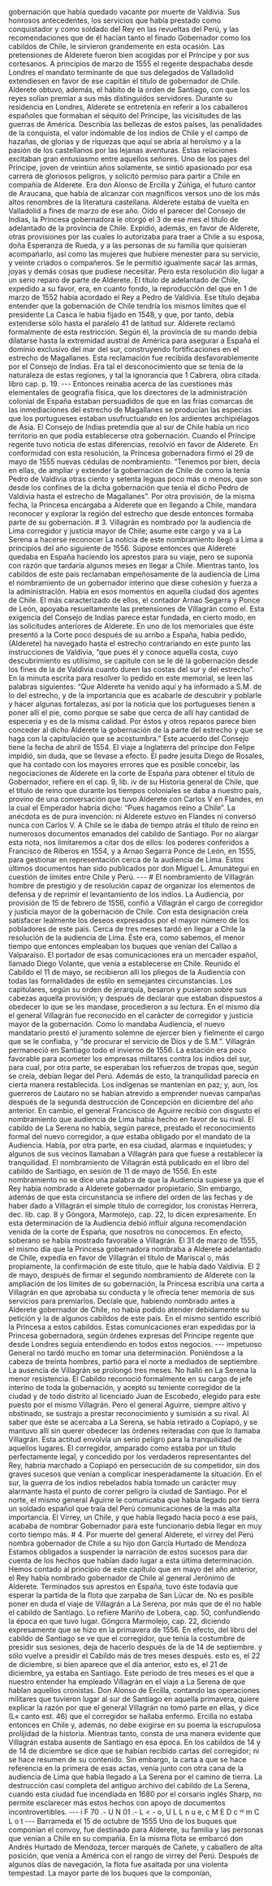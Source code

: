 gobernación que había quedado vacante por muerte de Valdivia. Sus honrosos antecedentes, los servicios que había prestado como conquistador y como soldado del Rey en las revueltas del Perú, y las recomendaciones que de él hacían tanto el finado Gobernador como los cabildos de Chile, le sirvieron grandemente en esta ocasión. Las pretensiones de Alderete fueron bien acogidas por el Príncipe y por sus cortesanos. A principios de marzo de 1555 el regente despachaba desde Londres el mandato terminante de que sus delegados de Valladolid extendiesen en favor de ese capitán el título de gobernador de Chile. Alderete obtuvo, además, el hábito de la orden de Santiago, con que los reyes solían premiar a sus más distinguidos servidores. Durante su residencia en Londres, Alderete se entretenía en referir a los caballeros españoles que formaban el séquito del Príncipe, las vicisitudes de las guerras de América. Describía las bellezas de estos países, las penalidades de la conquista, el valor indomable de los indios de Chile y el campo de hazañas, de glorias y de riquezas que aquí se abría al heroísmo y a la pasión de los castellanos por las lejanas aventuras. Estas relaciones excitaban gran entusiasmo entre aquellos señores. Uno de los pajes del Príncipe, joven de veintiún años solamente, se sintió apasionado por esa carrera de gloriosos peligros, y solicitó permiso para partir a Chile en compañía de Alderete. Era don Alonso de Ercilla y Zúñiga, el futuro cantor de Araucana, que había de alcanzar con magníficos versos uno de los más altos renombres de la literatura castellana. Alderete estaba de vuelta en Valladolid a fines de marzo de ese año. Oído el parecer del Consejo de Indias, la Princesa gobernadora le otorgó el 3 de ese mes el título de adelantado de la provincia de Chile. Expidió, además, en favor de Alderete, otras provisiones por las cuales lo autorizaba para traer a Chile a su esposa, doña Esperanza de Rueda, y a las personas de su familia que quisieran acompañarlo, así como las mujeres que hubiere menester para su servicio, y veinte criados o compañeros. Se le permitió igualmente sacar las armas, joyas y demás cosas que pudiese necesitar. Pero esta resolución dio lugar a un serio reparo de parte de Alderete. El título de adelantado de Chile, expedido a su favor, era, en cuanto fondo, la reproducción del que en 1 de marzo de 1552 había acordado el Rey a Pedro de Valdivia. Ese título dejaba entender que la gobernación de Chile tendría los mismos límites que el presidente La Casca le había fijado en 1548, y que, por tanto, debía extenderse sólo hasta el paralelo 41 de latitud sur. Alderete reclamó formalmente de esta restricción. Según él, la provincia de su mando debía dilatarse hasta la extremidad austral de América para asegurar a España el dominio exclusivo del mar del sur, construyendo fortificaciones en el estrecho de Magallanes. Esta reclamación fue recibida desfavorablemente por el Consejo de Indias. Era tal el desconocimiento que se tenía de la naturaleza de estas regiones, y tal la ignorancia que 1 Cabrera, obra citada. libro cap. p. 19. --- Entonces reinaba acerca de las cuestiones más elementales de geografía física, que los directores de la administración colonial de España estaban persuadidos de que en las frías comarcas de las inmediaciones del estrecho de Magallanes se producían las especias que los portugueses estaban usufructuando en los ardientes archipiélagos de Asia. El Consejo de Indias pretendía que al sur de Chile había un rico territorio en que podía establecerse otra gobernación. Cuando el Príncipe regente tuvo noticia de estas diferencias, resolvió en favor de Alderete. En conformidad con esta resolución, la Princesa gobernadora firmó el 29 de mayo de 1555 nuevas cédulas de nombramiento. “Tenemos por bien, decía en ellas, de ampliar y extender la gobernación de Chile de como la tenía Pedro de Valdivia otras ciento y setenta leguas poco más o menos, que son desde los confines de la dicha gobernación que tenía el dicho Pedro de Valdivia hasta el estrecho de Magallanes”. Por otra provisión, de la misma fecha, la Princesa encargaba a Alderete que en llegando a Chile, mandara reconocer y explorar la región del estrecho que desde entonces formaba parte de su gobernación. # 3. Villagrán es nombrado por la audiencia de Lima corregidor y justicia mayor de Chile; asume este cargo y va a La Serena a hacerse reconocer La noticia de este nombramiento llegó a Lima a principios del año siguiente de 1556. Súpose entonces que Alderete quedaba en España haciendo los aprestos para su viaje, pero se suponía con razón que tardaría algunos meses en llegar a Chile. Mientras tanto, los cabildos de este país reclamaban empeñosamente de la audiencia de Lima el nombramiento de un gobernador interino que diese cohesión y fuerza a la administración. Había en esos momentos en aquella ciudad dos agentes de Chile. El más caracterizado de ellos, el contador Arnao Segarra y Ponce de León, apoyaba resueltamente las pretensiones de Villagrán como el. Esta exigencia del Consejo de Indias parece estar fundada, en cierto modo, en las solicitudes anteriores de Alderete. En uno de los memoriales que éste presentó a la Corte poco después de su arribo a España, había pedido, (Alderete) ha navegado hasta el estrecho contrariando en este punto las instrucciones de Valdivia, “que pues él y conoce aquella costa, cuyo descubrimiento es utilísimo, se capitule con se le dé la gobernación desde los fines de la de Valdivia cuanto duren las costas del sur y del estrecho”. En la minuta escrita para resolver lo pedido en este memorial, se leen las palabras siguientes: “Que Alderete ha venido aquí y ha informado a S.M. de lo del estrecho, y de la importancia que es acabarle de descubrir y poblarle y hacer algunas fortalezas, así por la noticia que los portugueses tienen a poner allí el pie, como porque se sabe que cerca de allí hay cantidad de especería y es de la misma calidad. Por éstos y otros reparos parece bien conceder al dicho Alderete la gobernación de la parte del estrecho y que se haga con la capitulación que se acostumbra.” Este acuerdo del Consejo tiene la fecha de abril de 1554. El viaje a Inglaterra del príncipe don Felipe impidió, sin duda, que se llevase a efecto. El padre jesuita Diego de Rosales, que ha contado con los mayores errores que es posible concebir, las negociaciones de Alderete en la corte de España para obtener el título de Gobernador, refiere en el cap. 9, lib. iv de su Historia general de Chile, que el título de reino que durante los tiempos coloniales se daba a nuestro país, provino de una conversación que tuvo Alderete con Carlos V en Flandes, en la cual el Emperador habría dicho: “Pues hagamos reino a Chile”. La anécdota es de pura invención: ni Alderete estuvo en Flandes ni conversó nunca con Carlos V. A Chile se le daba de tiempo atrás el título de reino en numerosos documentos emanados del cabildo de Santiago. Por no alargar esta nota, nos limitaremos a citar dos de ellos: los poderes conferidos a Francisco de Riberos en 1554, y a Arnao Segarra Ponce de León, en 1555, para gestionar en representación cerca de la audiencia de Lima. Estos últimos documentos han sido publicados por don Miguel L. Amunátegui en cuestión de límites entre Chile y Perú. --- # El nombramiento de Villagrán hombre de prestigio y de resolución capaz de organizar los elementos de defensa y de reprimir el levantamiento de los indios. La Audiencia, por provisión de 15 de febrero de 1556, confió a Villagrán el cargo de corregidor y justicia mayor de la gobernación de Chile. Con esta designación creía satisfacer lealmente los deseos expresados por el mayor número de los pobladores de este país. Cerca de tres meses tardó en llegar a Chile la resolución de la audiencia de Lima. Éste era, como sabemos, el menor tiempo que entonces empleaban los buques que venían del Callao a Valparaíso. El portador de esas comunicaciones era un mercader español, llamado Diego Volante, que venía a establecerse en Chile. Reunido el Cabildo el 11 de mayo, se recibieron allí los pliegos de la Audiencia con todas las formalidades de estilo en semejantes circunstancias. Los capitulares, según su orden de jerarquía, besaron y pusieron sobre sus cabezas aquella provisión; y después de declarar que estaban dispuestos a obedecer lo que se les mandase, procedieron a su lectura. En el mismo día el general Villagrán fue reconocido en el carácter de corregidor y justicia mayor de la gobernación. Como lo mandaba Audiencia, el nuevo mandatario prestó el juramento solemne de ejercer bien y fielmente el cargo que se le confiaba, y “de procurar el servicio de Dios y de S.M.”. Villagrán permaneció en Santiago todo el invierno de 1556. La estación era poco favorable para acometer los empresas militares contra los indios del sur, para cual, por otra parte, se esperaban los refuerzos de tropas que, según se creía, debían llegar del Perú. Además de esto, la tranquilidad parecía en cierta manera restablecida. Los indígenas se mantenían en paz; y, aun, los guerreros de Lautaro no se habían atrevido a emprender nuevas campañas después de la segunda destrucción de Concepción en diciembre del año anterior. En cambio, el general Francisco de Aguirre recibió con disgusto el nombramiento que audiencia de Lima había hecho en favor de su rival. El cabildo de La Serena no había, según parece, prestado el reconocimiento formal del nuevo corregidor, a que estaba obligado por el mandato de la Audiencia. Había, por otra parte, en esa ciudad, alarmas e inquietudes; y algunos de sus vecinos llamaban a Villagrán para que fuese a restablecer la tranquilidad. El nombramiento de Villagrán está publicado en el libro del cabildo de Santiago, en sesión de 11 de mayo de 1556. En este nombramiento no se dice una palabra de que la Audiencia supiese ya que el Rey había nombrado a Alderete gobernador propietario. Sin embargo, además de que esta circunstancia se infiere del orden de las fechas y de haber dado a Villagrán el simple título de corregidor, los cronistas Herrera, dec. lib. cap. 8 y Góngora, Marmolejo, cap. 22, lo dicen expresamente. En esta determinación de la Audiencia debió influir alguna recomendación venida de la corte de España, que nosotros no conocemos. En efecto, soberano se había mostrado favorable a Villagrán. El 31 de marzo de 1555, el mismo día que la Princesa gobernadora nombraba a Alderete adelantado de Chile, expedía en favor de Villagrán el título de Mariscal o, más propiamente, la confirmación de este título, que le había dado Valdivia. El 2 de mayo, después de firmar el segundo nombramiento de Alderete con la ampliación de los límites de su gobernación, la Princesa escribía una carta a Villagrán en que aprobaba su conducta y le ofrecía tener memoria de sus servicios para premiarlos. Decíale que, habiendo nombrado antes a Alderete gobernador de Chile, no había podido atender debidamente su petición y la de algunos cabildos de este país. En el mismo sentido escribió la Princesa a estos cabildos. Estas comunicaciones eran expedidas por la Princesa gobernadora, según órdenes expresas del Príncipe regente que desde Londres seguía entendiendo en todos estos negocios. --- impetuoso General no tardó mucho en tomar una determinación. Poniéndose a la cabeza de treinta hombres, partió para el norte a mediados de septiembre. La ausencia de Villagrán se prolongó tres meses. No halló en La Serena la menor resistencia. El Cabildo reconoció formalmente en su cargo de jefe interino de toda la gobernación, y aceptó su teniente corregidor de la ciudad y de todo distrito al licenciado Juan de Escobedo, elegido para este puesto por el mismo Villagrán. Pero el general Aguirre, siempre altivo y obstinado, se sustrajo a prestar reconocimiento y sumisión a su rival. Al saber que éste se acercaba a La Serena, se había retirado a Copiapó, y se mantuvo allí sin querer obedecer las órdenes reiteradas con que lo llamaba Villagrán. Esta actitud envolvía un serio peligro para la tranquilidad de aquellos lugares. El corregidor, amparado como estaba por un título perfectamente legal, y concedido por los verdaderos representantes del Rey, habría marchado a Copiapó en persecución de su competidor, sin dos graves sucesos que venían a complicar inesperadamente la situación. En el sur, la guerra de los indios rebelados había tomado un carácter muy alarmante hasta el punto de correr peligro la ciudad de Santiago. Por el norte, el mismo general Aguirre le comunicaba que había llegado por tierra un soldado español que traía del Perú comunicaciones de la más alta importancia. El Virrey, un Chile, y que había llegado hacía poco a ese país, acababa de nombrar Gobernador para este funcionario debía llegar en muy corto tiempo más. # 4. Por muerte del general Alderete, el virrey del Perú nombra gobernador de Chile a su hijo don García Hurtado de Mendoza Estamos obligados a suspender la narración de estos sucesos para dar cuenta de los hechos que habían dado lugar a esta última determinación. Hemos contado al principio de este capítulo que en mayo del año anterior, el Rey había nombrado gobernador de Chile al general Jerónimo de Alderete. Terminados sus aprestos en España, tuvo éste todavía que esperar la partida de la flota que zarpaba de San Lúcar de. No es posible poner en duda el viaje de Villagrán a La Serena, por más que de él no hable el cabildo de Santiago. Lo refiere Mariño de Lobera, cap. 50, confundiendo la época en que tuvo lugar. Góngora Marmolejo, cap. 22, diciendo expresamente que se hizo en la primavera de 1556. En efecto, del libro del cabildo de Santiago se ve que el corregidor, que tenía la costumbre de presidir sus sesiones, deja de hacerlo después de la de 14 de septiembre. y sólo vuelve a presidir el Cabildo más de tres meses después. esto es, el 22 de diciembre, si bien aparece que el día anterior, esto es, el 21 de diciembre, ya estaba en Santiago. Este período de tres meses es el que a nuestro entender ha empleado Villagrán en el viaje a La Serena de que hablan aquellos cronistas. Don Alonso de Ercilla, contando las operaciones militares que tuvieron lugar al sur de Santiago en aquella primavera, quiere explicar la razón por que el general Villagrán no tomó parte en ellas, y dice (L« canto est. 46) que el corregidor se hallaba enfermo. Ercilla no estaba entonces en Chile y, además, no debe exigirse en su poema la escrupulosa prolijidad de la historia. Mientras tanto, consta de una manera evidente que Villagrán estaba ausente de Santiago en esa época. En los cabildos de 14 y de 14 de diciembre se dice que se habían recibido cartas del corregidor; ni se hace resumen de su contenido. Sin embargo, la carta a que se hace referencia en la primera de esas actas, venía junto con otra cana de la audiencia de Lima que había llegado a La Serena por el camino de tierra. La destrucción casi completa del antiguo archivo del cabildo de La Serena, cuando esta ciudad fue incendiada en 1680 por el corsario inglés Sharp, no permite esclarecer más estos hechos con apoyo de documentos incontrovertibles. --- i F 70 .- U N 01 .- L &#x3C; - o, U L L n u e, c M E D c ᵂ m C L o t --- Barrameda el 15 de octubre de 1555 Uno de los buques que componían el convoy, fue destinado para Alderete, su familia y las personas que venían a Chile en su compañía. En la misma flota se embarcó don Andrés Hurtado de Mendoza, tercer marqués de Cañete, y caballero de alta posición, que venía a América con el rango de virrey del Perú. Después de algunos días de navegación, la flota fue asaltada por una violenta tempestad. La mayor parte de los buques que la componían,